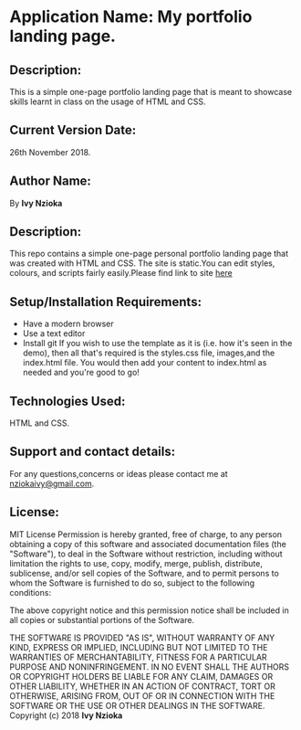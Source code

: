 # Application Name: My portfolio landing page.
## Description:
This is a simple one-page portfolio landing page that is meant to showcase skills learnt in class on the usage of HTML and CSS.
## Current Version Date:
26th November 2018.
## Author Name:
By **Ivy Nzioka**
## Description:
This repo contains a simple one-page personal portfolio landing page that was created with HTML and CSS. The site is static.You can edit styles, colours, and scripts fairly easily.Please find link to site [here](https://github.com/nziokaivy/miniature-octo-adventure)

## Setup/Installation Requirements:
* Have a modern browser
* Use a text editor
* Install git
If you wish to use the template as it is (i.e. how it's seen in the demo), then all that's required is the styles.css file, images,and the index.html file. You would then add your content to index.html as needed and you're good to go!

## Technologies Used:
HTML and CSS.
## Support and contact details:
For any questions,concerns or ideas please contact me at nziokaivy@gmail.com.
## License:
MIT License
Permission is hereby granted, free of charge, to any person obtaining a copy
of this software and associated documentation files (the "Software"), to deal
in the Software without restriction, including without limitation the rights
to use, copy, modify, merge, publish, distribute, sublicense, and/or sell
copies of the Software, and to permit persons to whom the Software is
furnished to do so, subject to the following conditions:

The above copyright notice and this permission notice shall be included in all
copies or substantial portions of the Software.

THE SOFTWARE IS PROVIDED "AS IS", WITHOUT WARRANTY OF ANY KIND, EXPRESS OR
IMPLIED, INCLUDING BUT NOT LIMITED TO THE WARRANTIES OF MERCHANTABILITY,
FITNESS FOR A PARTICULAR PURPOSE AND NONINFRINGEMENT. IN NO EVENT SHALL THE
AUTHORS OR COPYRIGHT HOLDERS BE LIABLE FOR ANY CLAIM, DAMAGES OR OTHER
LIABILITY, WHETHER IN AN ACTION OF CONTRACT, TORT OR OTHERWISE, ARISING FROM,
OUT OF OR IN CONNECTION WITH THE SOFTWARE OR THE USE OR OTHER DEALINGS IN THE
SOFTWARE.
Copyright (c) 2018 **Ivy Nzioka**
